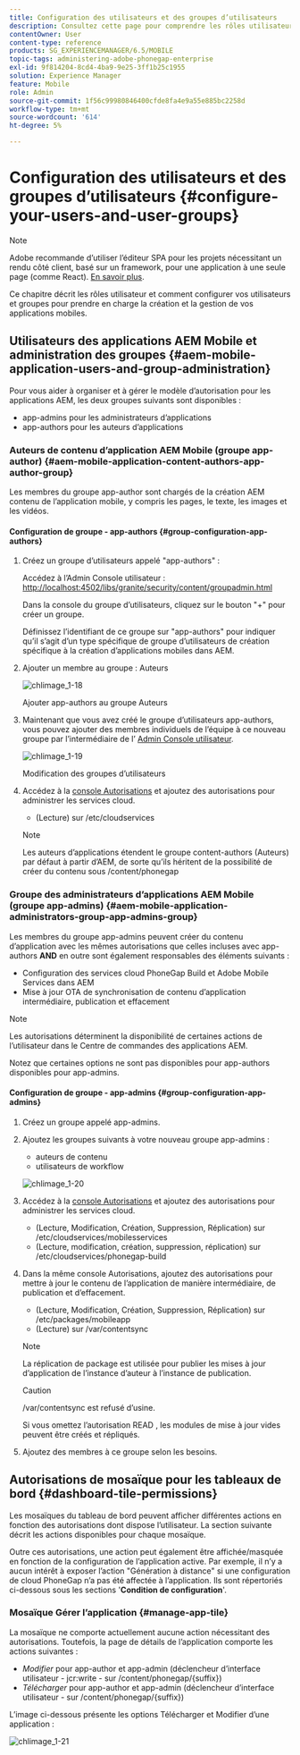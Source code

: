 ```yaml
---
title: Configuration des utilisateurs et des groupes d’utilisateurs
description: Consultez cette page pour comprendre les rôles utilisateur et comment configurer vos utilisateurs et groupes afin de prendre en charge la création et la gestion de vos applications mobiles.
contentOwner: User
content-type: reference
products: SG_EXPERIENCEMANAGER/6.5/MOBILE
topic-tags: administering-adobe-phonegap-enterprise
exl-id: 9f814204-8cd4-4ba9-9e25-3ff1b25c1955
solution: Experience Manager
feature: Mobile
role: Admin
source-git-commit: 1f56c99980846400cfde8fa4e9a55e885bc2258d
workflow-type: tm+mt
source-wordcount: '614'
ht-degree: 5%

---
```


# Configuration des utilisateurs et des groupes d’utilisateurs {#configure-your-users-and-user-groups}

>[!NOTE]
>
>Adobe recommande d’utiliser l’éditeur SPA pour les projets nécessitant un rendu côté client, basé sur un framework, pour une application à une seule page (comme React). [En savoir plus](/help/sites-developing/spa-overview.md).

Ce chapitre décrit les rôles utilisateur et comment configurer vos utilisateurs et groupes pour prendre en charge la création et la gestion de vos applications mobiles.

## Utilisateurs des applications AEM Mobile et administration des groupes {#aem-mobile-application-users-and-group-administration}

Pour vous aider à organiser et à gérer le modèle d’autorisation pour les applications AEM, les deux groupes suivants sont disponibles :

* app-admins pour les administrateurs d’applications
* app-authors pour les auteurs d’applications

### Auteurs de contenu d’application AEM Mobile (groupe app-author) {#aem-mobile-application-content-authors-app-author-group}

Les membres du groupe app-author sont chargés de la création AEM contenu de l’application mobile, y compris les pages, le texte, les images et les vidéos.

#### Configuration de groupe - app-authors {#group-configuration-app-authors}

1. Créez un groupe d’utilisateurs appelé &quot;app-authors&quot; :

   Accédez à l’Admin Console utilisateur : [http://localhost:4502/libs/granite/security/content/groupadmin.html](http://localhost:4502/libs/granite/security/content/groupadmin.html)

   Dans la console du groupe d’utilisateurs, cliquez sur le bouton &quot;+&quot; pour créer un groupe.

   Définissez l’identifiant de ce groupe sur &quot;app-authors&quot; pour indiquer qu’il s’agit d’un type spécifique de groupe d’utilisateurs de création spécifique à la création d’applications mobiles dans AEM.

1. Ajouter un membre au groupe : Auteurs

   ![chlimage_1-18](assets/chlimage_1-18.png)

   Ajouter app-authors au groupe Auteurs

1. Maintenant que vous avez créé le groupe d’utilisateurs app-authors, vous pouvez ajouter des membres individuels de l’équipe à ce nouveau groupe par l’intermédiaire de l’ [Admin Console utilisateur](http://localhost:4502/libs/granite/security/content/useradmin.md).

   ![chlimage_1-19](assets/chlimage_1-19.png)

   Modification des groupes d’utilisateurs

1. Accédez à la [console Autorisations](http://localhost:4502/useradmin) et ajoutez des autorisations pour administrer les services cloud.

   * (Lecture) sur /etc/cloudservices

   >[!NOTE]
   >
   >Les auteurs d’applications étendent le groupe content-authors (Auteurs) par défaut à partir d’AEM, de sorte qu’ils héritent de la possibilité de créer du contenu sous /content/phonegap

### Groupe des administrateurs d’applications AEM Mobile (groupe app-admins) {#aem-mobile-application-administrators-group-app-admins-group}

Les membres du groupe app-admins peuvent créer du contenu d’application avec les mêmes autorisations que celles incluses avec app-authors **AND** en outre sont également responsables des éléments suivants :

* Configuration des services cloud PhoneGap Build et Adobe Mobile Services dans AEM
* Mise à jour OTA de synchronisation de contenu d’application intermédiaire, publication et effacement

>[!NOTE]
>
>Les autorisations déterminent la disponibilité de certaines actions de l’utilisateur dans le Centre de commandes des applications AEM.
>
>Notez que certaines options ne sont pas disponibles pour app-authors disponibles pour app-admins.

#### Configuration de groupe - app-admins {#group-configuration-app-admins}

1. Créez un groupe appelé app-admins.
1. Ajoutez les groupes suivants à votre nouveau groupe app-admins :

   * auteurs de contenu
   * utilisateurs de workflow

   ![chlimage_1-20](assets/chlimage_1-20.png)

1. Accédez à la [console Autorisations](http://localhost:4502/useradmin) et ajoutez des autorisations pour administrer les services cloud.

   * (Lecture, Modification, Création, Suppression, Réplication) sur /etc/cloudservices/mobilesservices
   * (Lecture, modification, création, suppression, réplication) sur /etc/cloudservices/phonegap-build

1. Dans la même console Autorisations, ajoutez des autorisations pour mettre à jour le contenu de l’application de manière intermédiaire, de publication et d’effacement.

   * (Lecture, Modification, Création, Suppression, Réplication) sur /etc/packages/mobileapp
   * (Lecture) sur /var/contentsync

   >[!NOTE]
   >
   >La réplication de package est utilisée pour publier les mises à jour d’application de l’instance d’auteur à l’instance de publication.

   >[!CAUTION]
   >
   >/var/contentsync est refusé d’usine.
   >
   >Si vous omettez l’autorisation READ , les modules de mise à jour vides peuvent être créés et répliqués.

1. Ajoutez des membres à ce groupe selon les besoins.

## Autorisations de mosaïque pour les tableaux de bord {#dashboard-tile-permissions}

Les mosaïques du tableau de bord peuvent afficher différentes actions en fonction des autorisations dont dispose l’utilisateur. La section suivante décrit les actions disponibles pour chaque mosaïque.

Outre ces autorisations, une action peut également être affichée/masquée en fonction de la configuration de l’application active. Par exemple, il n’y a aucun intérêt à exposer l’action &quot;Génération à distance&quot; si une configuration de cloud PhoneGap n’a pas été affectée à l’application. Ils sont répertoriés ci-dessous sous les sections &#39;**Condition de configuration**&#39;.

### Mosaïque Gérer l’application {#manage-app-tile}

La mosaïque ne comporte actuellement aucune action nécessitant des autorisations. Toutefois, la page de détails de l’application comporte les actions suivantes :

* *Modifier* pour app-author et app-admin (déclencheur d’interface utilisateur - jcr:write - sur /content/phonegap/{suffix})
* *Télécharger* pour app-author et app-admin (déclencheur d’interface utilisateur - sur /content/phonegap/{suffix})

L’image ci-dessous présente les options Télécharger et Modifier d’une application :

![chlimage_1-21](assets/chlimage_1-21.png)
